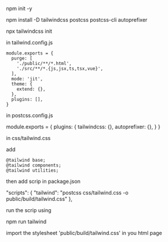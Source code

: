 

npm init -y


npm install -D tailwindcss postcss postcss-cli autoprefixer


npx tailwindcss init


in tailwind.config.js

```
module.exports = {
  purge: [
    './public/**/*.html',
    './src/**/*.{js,jsx,ts,tsx,vue}',
  ],
  mode: 'jit',
  theme: {
    extend: {},
  },
  plugins: [],
}

```


in postcss.config.js

module.exports = {
    plugins: {
      tailwindcss: {},
      autoprefixer: {},
    }
  }


in css/tailwind.css


add


```
@tailwind base;
@tailwind components;
@tailwind utilities;

```


then add scrip in package.json

  "scripts": {
    "tailwind": "postcss css/tailwind.css -o public/build/tailwind.css"
  },


  run the scrip  using
  
   npm run tailwind


import the stylesheet 'public/build/tailwind.css' in you html page 

